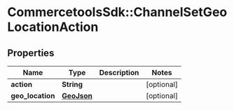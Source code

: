 # CommercetoolsSdk::ChannelSetGeoLocationAction

## Properties
Name | Type | Description | Notes
------------ | ------------- | ------------- | -------------
**action** | **String** |  | [optional] 
**geo_location** | [**GeoJson**](GeoJson.md) |  | [optional] 

